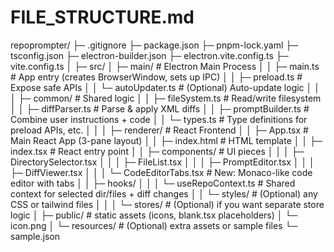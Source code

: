# FILE_STRUCTURE.md

repoprompter/
├─ .gitignore
├─ package.json
├─ pnpm-lock.yaml
├─ tsconfig.json
├─ electron-builder.json
├─ electron.vite.config.ts
├─ vite.config.ts
│
├─ src/
│  ├─ main/                      # Electron Main Process
│  │  ├─ main.ts                 # App entry (creates BrowserWindow, sets up IPC)
│  │  ├─ preload.ts              # Expose safe APIs
│  │  └─ autoUpdater.ts          # (Optional) Auto-update logic
│  │
│  ├─ common/                    # Shared logic
│  │  ├─ fileSystem.ts           # Read/write filesystem
│  │  ├─ diffParser.ts           # Parse & apply XML diffs
│  │  ├─ promptBuilder.ts        # Combine user instructions + code
│  │  └─ types.ts                # Type definitions for preload APIs, etc.
│  │
│  ├─ renderer/                  # React Frontend
│  │  ├─ App.tsx                 # Main React App (3-pane layout)
│  │  ├─ index.html              # HTML template
│  │  ├─ index.tsx               # React entry point
│  │  ├─ components/             # UI pieces
│  │  │  ├─ DirectorySelector.tsx
│  │  │  ├─ FileList.tsx
│  │  │  ├─ PromptEditor.tsx
│  │  │  ├─ DiffViewer.tsx
│  │  │  └─ CodeEditorTabs.tsx   # New: Monaco-like code editor with tabs
│  │  ├─ hooks/
│  │  │  └─ useRepoContext.ts    # Shared context for selected dir/files + diff changes
│  │  └─ styles/                 # (Optional) any CSS or tailwind files
│  │
│  └─ stores/                    # (Optional) if you want separate store logic
│
├─ public/                       # static assets (icons, blank.tsx placeholders)
│  └─ icon.png
│
└─ resources/                    # (Optional) extra assets or sample files
   └─ sample.json